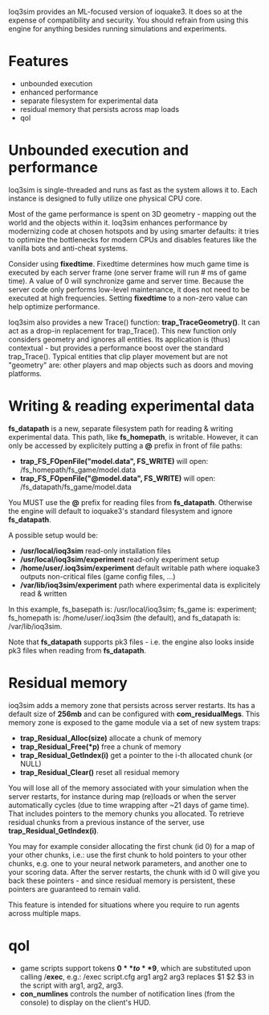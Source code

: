 Ioq3sim provides an ML-focused version of ioquake3. It does so at the expense of compatibility and security. You should refrain from using this engine for anything besides running simulations and experiments.

# Features
- unbounded execution
- enhanced performance
- separate filesystem for experimental data
- residual memory that persists across map loads
- qol

# Unbounded execution and performance
Ioq3sim is single-threaded and runs as fast as the system allows it to. Each instance is designed to fully utilize one physical CPU core.

Most of the game performance is spent on 3D geometry - mapping out the world and the objects within it. Ioq3sim enhances performance by modernizing code at chosen hotspots and by using smarter defaults: it tries to optimize the bottlenecks for modern CPUs and disables features like the vanilla bots and anti-cheat systems.

Consider using **fixedtime**. Fixedtime determines how much game time is executed by each server frame (one server frame will run # ms of game time). A value of 0 will synchronize game and server time. Because the server code only performs low-level maintenance, it does not need to be executed at high frequencies. Setting **fixedtime** to a non-zero value can help optimize performance.

Ioq3sim also provides a new Trace() function: **trap_TraceGeometry()**. It can act as a drop-in replacement for trap_Trace(). This new function only considers geometry and ignores all entities. Its application is (thus) contextual - but provides a performance boost over the standard trap_Trace(). Typical entities that clip player movement but are not "geometry" are: other players and map objects such as doors and moving platforms.

# Writing & reading experimental data
**fs_datapath** is a new, separate filesystem path for reading & writing experimental data. This path, like **fs_homepath**, is writable. However, it can only be accessed by explicitely putting a **@** prefix in front of file paths:

- **trap_FS_FOpenFile("model.data", FS_WRITE)** will open: /fs_homepath/fs_game/model.data
- **trap_FS_FOpenFile("@model.data", FS_WRITE)** will open: /fs_datapath/fs_game/model.data

You MUST use the **@** prefix for reading files from **fs_datapath**. Otherwise the engine will default to ioquake3's standard filesystem and ignore **fs_datapath**.

A possible setup would be:

- **/usr/local/ioq3sim**	read-only installation files
- **/usr/local/ioq3sim/experiment** read-only experiment setup
- **/home/user/.ioq3sim/experiment** default writable path where ioquake3 outputs non-critical files (game config files, ...)
- **/var/lib/ioq3sim/experiment** path where experimental data is explicitely read & written

In this example, fs_basepath is: /usr/local/ioq3sim; fs_game is: experiment; fs_homepath is: /home/user/.ioq3sim (the default), and fs_datapath is: /var/lib/ioq3sim.

Note that **fs_datapath** supports pk3 files - i.e. the engine also looks inside pk3 files when reading from **fs_datapath**.

# Residual memory
ioq3sim adds a memory zone that persists across server restarts. Its has a default size of **256mb** and can be configured with **com_residualMegs**. This memory zone is exposed to the game module via a set of new system traps:
- **trap_Residual_Alloc(size)** allocate a chunk of memory
- **trap_Residual_Free(\*p)** free a chunk of memory
- **trap_Residual_GetIndex(i)** get a pointer to the i-th allocated chunk (or NULL)
- **trap_Residual_Clear()** reset all residual memory

You will lose all of the memory associated with your simulation when the server restarts, for instance during map (re)loads or when the server automatically cycles (due to time wrapping after ~21 days of game time). That includes pointers to the memory chunks you allocated. To retrieve residual chunks from a previous instance of the server, use **trap_Residual_GetIndex(i)**.

You may for example consider allocating the first chunk (id 0) for a map of your other chunks, i.e.: use the first chunk to hold pointers to your other chunks, e.g. one to your neural network parameters, and another one to your scoring data. After the server restarts, the chunk with id 0 will give you back these pointers - and since residual memory is persistent, these pointers are guaranteed to remain valid.

This feature is intended for situations where you require to run agents across multiple maps.

# qol
- game scripts support tokens **$0** to **$9**, which are substituted upon calling /**exec**, e.g.: /exec script.cfg arg1 arg2 arg3 replaces $1 $2 $3 in the script with arg1, arg2, arg3.
- **con_numlines** controls the number of notification lines (from the console) to display on the client's HUD.
